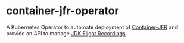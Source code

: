 # container-jfr-operator

A Kubernetes Operator to automate deployment of [Container-JFR](https://github.com/rh-jmc-team/container-jfr) and provide an API to manage [JDK Flight Recordings](https://openjdk.java.net/jeps/328).
